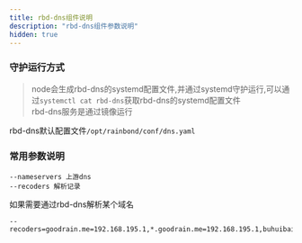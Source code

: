 ```yaml
---
title: rbd-dns组件说明
description: "rbd-dns组件参数说明"
hidden: true
---
```



### 守护运行方式
 
> node会生成rbd-dns的systemd配置文件,并通过systemd守护运行,可以通过`systemctl cat rbd-dns`获取rbd-dns的systemd配置文件  
> rbd-dns服务是通过镜像运行  

rbd-dns默认配置文件`/opt/rainbond/conf/dns.yaml`

### 常用参数说明

```
--nameservers 上游dns
--recoders 解析记录
```

如果需要通过rbd-dns解析某个域名

```
--recoders=goodrain.me=192.168.195.1,*.goodrain.me=192.168.195.1,buhuibaidu.me=172.20.0.101,*.buhuigoogle.me=172.20.0.102
```
